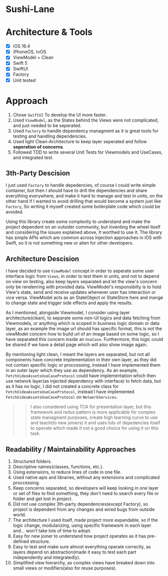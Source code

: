 # Sushi-Lane

# Architecture & Tools

- [x] iOS 16.4
- [x] iPhoneOS, tvOS
- [x] ViewModel + Clean
- [x] Swift 5
- [x] SwiftUI
- [x] Factory
- [x] Unit tested

# Approach

1. Chose `SwiftUI` To develop the UI more faster.
2. Used `ViewModel`, as the States behind the Views were not complicated, and just needed to be seperated.
3. Used `Factory` to handle dependency managment as it is great tools for testing and handling dependencies.
4. Used light Clean-Architecture to keep layer seperated and follow **seperation of concerns**.
5. Followed TDD to write several Unit Tests for Viewmodels and UseCases, and integrated test.

## 3th-Party Descision

I just used `Factory` to handle depedencies, of course I could write simple container, but then I should have to drill the dependencies and share everything everywhere, and make it hard to manage and test in units, on the other hand if I wanted to avoid drilling that would become a system just like `Factory`, So writing it myself created some boilerplate code which could be avoided.

Using this library create some complexity to understand and make the project dependent on an outsider community, but inventing the wheel itself and considering the issues explained above, It worthed to use it. The library has simple APIs which are common across Injection approaches in iOS with  Swift, so it is not something new or alien for other developers.

## Architecture Descision

I have decided to use `ViewModel` concept in order to seperate some user interface logic from `Views`, in order to test them in units, and not to depend on view on testing, also keep layers separated and let the view's concern only be rendenring with provided data. ViewModel's responsibilty is to hold View's state, send and receive updates whenever user has interaction or vice versa. ViewModel acts as an StateObject or StateStore here and mange to change state and trigger side effects and apply the results.

As I mentioned, alongside Viewmodel, I consider using layer architecture(clean), to separate some non-UI logics and data fetching from Viewmodels, or anything which is scoped in business logic domain or data layer, as an example the image url should has specific format, this is not the viewModel concern how to build url of an image based on some logic, so I have separated this concern inside an `UseCase`. Furthermore, this logic could be shared if we have a detail page which will also show image again.

By mentioning light clean, I meant the layers are separated, but not all components have concrete implementation in their own layer, as they did not contain specific logic or proccessing, instead I have implemented them in an outer layer which they use as dependency. As an example, `FetchVideoAssetsUseCaseProtocol` could have implementation which then use network layer(as injected dependency with interface) to fetch data, but as it has no logic, I did not created a concrete class for `FetchVideoAssetsUseCaseProtocol`, instead I have implemented `FetchVideoAssetsUseCaseProtocol` on `NetworkServices`.

>> I also considered using TCA for presentation layer, but this framework and redux pattern is more applicable for complex state managment purposes, create high learning curve to use and teach(to new joiners) it and uses lots of depedencies itself to operate which made it not a good choice for using it on this task.

## Readability / Maintainability Approaches

1. Structured folders.
2. Descriptive names(classes, functions, etc.).
3. Using extensions, to reduce lines of code in one file.
4. Used native apis and libraries, without any extensions and complicated proccessing.
5. Keep concerns separated, so developers will keep looking in one layer or set of files to find something, they don't need to search every file or folder and get lost in project.
6. Did not use complex 3th-party dependencies(except Factory), so project is dependent from any changes and wired bugs from outside world.
7. The architecture I used itself, made project more expandable, so if the logic change, modularizing, using specific framework in each layer and... won't take lots of time to adopt.
8. Easy for new joiner to understand how project operates as it has pre-defined structure.
9. Easy to test and make sure almost everything operate correctly, as layers depend on abstraction(made it easy to test each part independently and integratedly).
10. Simplified view hierarchy, as complex views have breaked down into small views or modifiers(also for reuse purposes).
